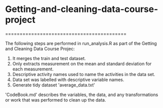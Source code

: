 # Getting-and-cleaning-data-course-project
==========================================

The following steps are performed in run_analysis.R as part of the Getting and Cleaning Data Course Projec:

1. It merges the train and test dataset.
2. Only extracts measurement on the mean and standard deviation for each measurement.
3. Descriptive activity names used to name the activities in the data set.
4. Data set was labelled with descriptive variable names.
5. Generate tidy dataset 'average_data.txt'

'CodeBook.md' describes the variables, the data, and any transformations or work that was performed to clean up the data.
